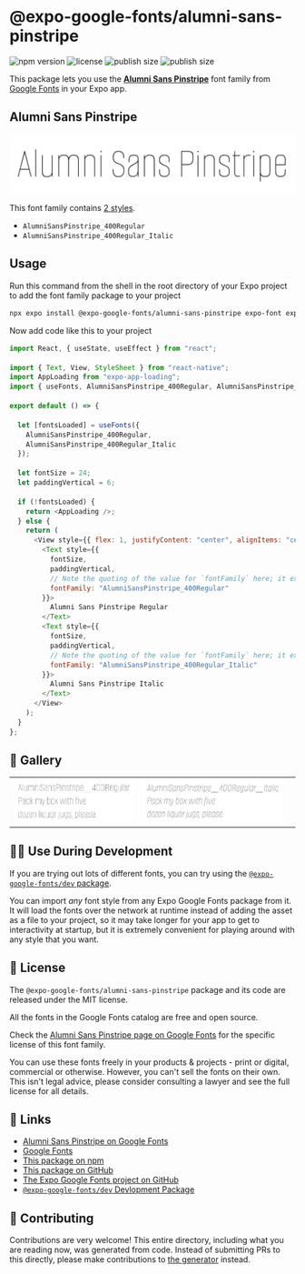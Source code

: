 # @expo-google-fonts/alumni-sans-pinstripe

![npm version](https://flat.badgen.net/npm/v/@expo-google-fonts/alumni-sans-pinstripe)
![license](https://flat.badgen.net/github/license/expo/google-fonts)
![publish size](https://flat.badgen.net/packagephobia/install/@expo-google-fonts/alumni-sans-pinstripe)
![publish size](https://flat.badgen.net/packagephobia/publish/@expo-google-fonts/alumni-sans-pinstripe)

This package lets you use the [**Alumni Sans Pinstripe**](https://fonts.google.com/specimen/Alumni+Sans+Pinstripe) font family from [Google Fonts](https://fonts.google.com/) in your Expo app.

## Alumni Sans Pinstripe

![Alumni Sans Pinstripe](./font-family.png)

This font family contains [2 styles](#-gallery).

- `AlumniSansPinstripe_400Regular`
- `AlumniSansPinstripe_400Regular_Italic`

## Usage

Run this command from the shell in the root directory of your Expo project to add the font family package to your project

```sh
npx expo install @expo-google-fonts/alumni-sans-pinstripe expo-font expo-app-loading
```

Now add code like this to your project

```js
import React, { useState, useEffect } from "react";

import { Text, View, StyleSheet } from "react-native";
import AppLoading from "expo-app-loading";
import { useFonts, AlumniSansPinstripe_400Regular, AlumniSansPinstripe_400Regular_Italic } from '@expo-google-fonts/alumni-sans-pinstripe';

export default () => {

  let [fontsLoaded] = useFonts({
    AlumniSansPinstripe_400Regular, 
    AlumniSansPinstripe_400Regular_Italic
  });

  let fontSize = 24;
  let paddingVertical = 6;

  if (!fontsLoaded) {
    return <AppLoading />;
  } else {
    return (
      <View style={{ flex: 1, justifyContent: "center", alignItems: "center" }}>
        <Text style={{
          fontSize,
          paddingVertical,
          // Note the quoting of the value for `fontFamily` here; it expects a string!
          fontFamily: "AlumniSansPinstripe_400Regular"
        }}>
          Alumni Sans Pinstripe Regular
        </Text>
        <Text style={{
          fontSize,
          paddingVertical,
          // Note the quoting of the value for `fontFamily` here; it expects a string!
          fontFamily: "AlumniSansPinstripe_400Regular_Italic"
        }}>
          Alumni Sans Pinstripe Italic
        </Text>
      </View>
    );
  }
};
```

## 🔡 Gallery


||||
|-|-|-|
|![AlumniSansPinstripe_400Regular](./AlumniSansPinstripe_400Regular.ttf.png)|![AlumniSansPinstripe_400Regular_Italic](./AlumniSansPinstripe_400Regular_Italic.ttf.png)|||


## 👩‍💻 Use During Development

If you are trying out lots of different fonts, you can try using the [`@expo-google-fonts/dev` package](https://github.com/expo/google-fonts/tree/master/font-packages/dev#readme).

You can import _any_ font style from any Expo Google Fonts package from it. It will load the fonts over the network at runtime instead of adding the asset as a file to your project, so it may take longer for your app to get to interactivity at startup, but it is extremely convenient for playing around with any style that you want.


## 📖 License

The `@expo-google-fonts/alumni-sans-pinstripe` package and its code are released under the MIT license.

All the fonts in the Google Fonts catalog are free and open source.

Check the [Alumni Sans Pinstripe page on Google Fonts](https://fonts.google.com/specimen/Alumni+Sans+Pinstripe) for the specific license of this font family.

You can use these fonts freely in your products & projects - print or digital, commercial or otherwise. However, you can't sell the fonts on their own. This isn't legal advice, please consider consulting a lawyer and see the full license for all details.

## 🔗 Links

- [Alumni Sans Pinstripe on Google Fonts](https://fonts.google.com/specimen/Alumni+Sans+Pinstripe)
- [Google Fonts](https://fonts.google.com/)
- [This package on npm](https://www.npmjs.com/package/@expo-google-fonts/alumni-sans-pinstripe)
- [This package on GitHub](https://github.com/expo/google-fonts/tree/master/font-packages/alumni-sans-pinstripe)
- [The Expo Google Fonts project on GitHub](https://github.com/expo/google-fonts)
- [`@expo-google-fonts/dev` Devlopment Package](https://github.com/expo/google-fonts/tree/master/font-packages/dev)

## 🤝 Contributing

Contributions are very welcome! This entire directory, including what you are reading now, was generated from code. Instead of submitting PRs to this directly, please make contributions to [the generator](https://github.com/expo/google-fonts/tree/master/packages/generator) instead.
